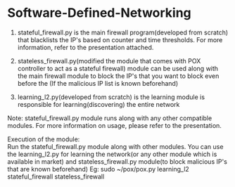 # Software-Defined-Networking


1) stateful_firewall.py is the main firewall program(developed from scratch) that blacklists the IP's based on counter and time thresholds. For more information, refer to the presentation attached.

2) stateless_firewall.py(modified the module that comes with POX controller to act as a stateful firewall) module can be used along with the main firewall module to block the IP's that you want to block even before the (If the malicious IP list is known beforehand)

3) learning_l2.py(developed from scratch) is the learning module is responsible for learning(discovering) the entire network

Note: stateful_firewall.py module runs along with any other compatible modules.
For more information on usage, please refer to the presentation.

Execution of the module:  
Run the stateful_firewall.py module along with other modules. You can use the learning_l2.py for learning the network(or any other module which is available in market) and stateless_firewall.py module(to block malicious IP's that are known beforehand)
  Eg: sudo ~/pox/pox.py learning_l2 stateful_firewall stateless_firewall
 
